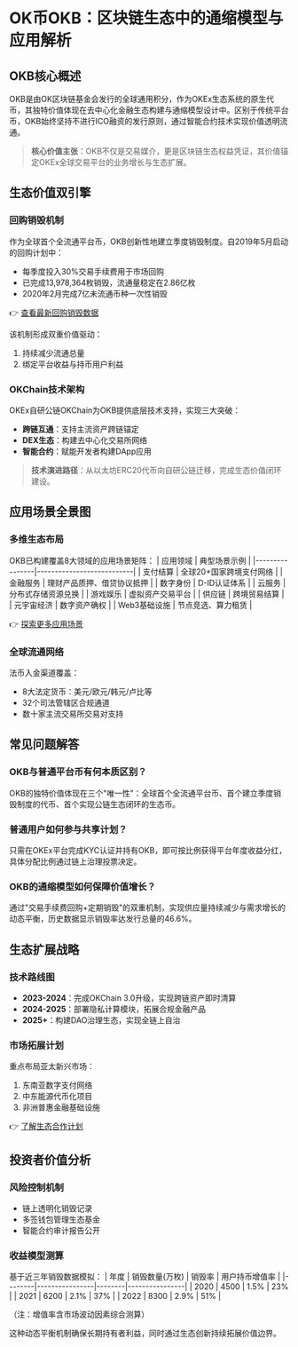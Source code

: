 # OK币OKB：区块链生态中的通缩模型与应用解析

## OKB核心概述

OKB是由OK区块链基金会发行的全球通用积分，作为OKEx生态系统的原生代币，其独特价值体现在去中心化金融生态构建与通缩模型设计中。区别于传统平台币，OKB始终坚持不进行ICO融资的发行原则，通过智能合约技术实现价值透明流通。

> **核心价值主张**：OKB不仅是交易媒介，更是区块链生态权益凭证，其价值锚定OKEx全球交易平台的业务增长与生态扩展。

## 生态价值双引擎

### 回购销毁机制
作为全球首个全流通平台币，OKB创新性地建立季度销毁制度。自2019年5月启动的回购计划中：
- 每季度投入30%交易手续费用于市场回购
- 已完成13,978,364枚销毁，流通量稳定在2.86亿枚
- 2020年2月完成7亿未流通币种一次性销毁

👉 [查看最新回购销毁数据](https://bit.ly/okx_welcome)

该机制形成双重价值驱动：
1. 持续减少流通总量
2. 绑定平台收益与持币用户利益

### OKChain技术架构
OKEx自研公链OKChain为OKB提供底层技术支持，实现三大突破：
- **跨链互通**：支持主流资产跨链锚定
- **DEX生态**：构建去中心化交易所网络
- **智能合约**：赋能开发者构建DApp应用

> **技术演进路径**：从以太坊ERC20代币向自研公链迁移，完成生态价值闭环建设。

## 应用场景全景图

### 多维生态布局
OKB已构建覆盖8大领域的应用场景矩阵：
| 应用领域       | 典型场景示例                |
|----------------|---------------------------|
| 支付结算       | 全球20+国家跨境支付网络     |
| 金融服务       | 理财产品质押、借贷协议抵押  |
| 数字身份       | D-ID认证体系                |
| 云服务         | 分布式存储资源兑换          |
| 游戏娱乐       | 虚拟资产交易平台            |
| 供应链         | 跨境贸易结算                |
| 元宇宙经济     | 数字资产确权                |
| Web3基础设施   | 节点竞选、算力租赁          |

👉 [探索更多应用场景](https://bit.ly/okx_welcome)

### 全球流通网络
法币入金渠道覆盖：
- 8大法定货币：美元/欧元/韩元/卢比等
- 32个司法管辖区合规通道
- 数十家主流交易所交易对支持

## 常见问题解答

### OKB与普通平台币有何本质区别？
OKB的独特价值体现在三个"唯一性"：全球首个全流通平台币、首个建立季度销毁制度的代币、首个实现公链生态闭环的生态币。

### 普通用户如何参与共享计划？
只需在OKEx平台完成KYC认证并持有OKB，即可按比例获得平台年度收益分红，具体分配比例通过链上治理投票决定。

### OKB的通缩模型如何保障价值增长？
通过"交易手续费回购+定期销毁"的双重机制，实现供应量持续减少与需求增长的动态平衡，历史数据显示销毁率达发行总量的46.6%。

## 生态扩展战略

### 技术路线图
- **2023-2024**：完成OKChain 3.0升级，实现跨链资产即时清算
- **2024-2025**：部署隐私计算模块，拓展合规金融产品
- **2025+**：构建DAO治理生态，实现全链上自治

### 市场拓展计划
重点布局亚太新兴市场：
1. 东南亚数字支付网络
2. 中东能源代币化项目
3. 非洲普惠金融基础设施

👉 [了解生态合作计划](https://bit.ly/okx_welcome)

## 投资者价值分析

### 风险控制机制
- 链上透明化销毁记录
- 多签钱包管理生态基金
- 智能合约审计报告公开

### 收益模型测算
基于近三年销毁数据模拟：
| 年度   | 销毁数量(万枚) | 销毁率 | 用户持币增值率 |
|--------|----------------|--------|----------------|
| 2020   | 4500           | 1.5%   | 23%            |
| 2021   | 6200           | 2.1%   | 37%            |
| 2022   | 8300           | 2.9%   | 51%            |

（注：增值率含市场波动因素综合测算）

这种动态平衡机制确保长期持有者利益，同时通过生态创新持续拓展价值边界。